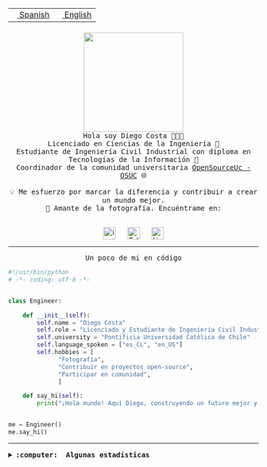 <table border="0"  align="right">
 <tr><td><a href="README.md"><img src="https://upload.wikimedia.org/wikipedia/commons/thumb/8/89/Bandera_de_Espa%C3%B1a.svg/1200px-Bandera_de_Espa%C3%B1a.svg.png" height="10"> Spanish</a></td>
 <td><a href="README.en.md"><img src="https://upload.wikimedia.org/wikipedia/commons/a/a4/Flag_of_the_United_States.svg" height="10"> English</a></td></tr>
</table><br><br><br>

<p align="center">
  <img src="https://github.com/diegocostares/diegocostares/blob/main/Images/aaa2.gif?raw=true" height="200px" weight="200px">
  <br><samp>
    Hola soy Diego Costa 👨🏻‍💻<br>
    Licenciado en Ciencias de la Ingeniería 🤖<br>
    Estudiante de Ingeniería Civil Industrial con diploma en Tecnologías de la Información 🧠<br>
    Coordinador de la comunidad universitaria <a href="https://github.com/open-source-uc">OpenSourceUc - OSUC</a> 🌐<br>
  <br>
    💡 Me esfuerzo por marcar la diferencia y contribuir a crear un mundo mejor.<br>
    📸 Amante de la fotografía. Encuéntrame en: <br>
  <br></samp>
</p>

<p align="center">
   <a href="https://instagram.com/diegocosta_no" target="blank">
      <img align="center" src="https://cdn.jsdelivr.net/npm/simple-icons@3.0.1/icons/instagram.svg" alt="instagram" height="25px" width="25px" />
      &#8203;
   </a>
   &nbsp; &nbsp; &nbsp;
   <a href="https://t.me/diegocosta_no" target="blank">
      <img align="center" alt="Telegram" width="25px" src="https://icons-for-free.com/iconfiles/png/512/Telegram-1324888767380505522.png" />
      &#8203;
   </a>
   &nbsp; &nbsp; &nbsp;
   <a href="https://www.linkedin.com/in/diegocostar/" target="blank">
      <img align="center" alt="LinkedIn" width="25px" src="https://img.icons8.com/metro/452/linkedin.png" />
      &#8203;
   </a>
</p>

---

<p align="center"><front size="25"><samp>Un poco de mi en código</samp></front></p>

```python
#!/usr/bin/python
# -*- coding: utf-8 -*-


class Engineer:

    def __init__(self):
        self.name = "Diego Costa"
        self.role = "Licenciado y Estudiante de Ingeniería Civil Industrial"
        self.university = "Pontificia Universidad Católica de Chile"
        self.language_spoken = ["es_CL", "en_US"]
        self.hobbies = [
              "Fotografía",
              "Contribuir en proyectos open-source",
              "Participar en comunidad",
              ]

    def say_hi(self):
        print("¡Hola mundo! Aquí Diego, construyendo un futuro mejor y cambiando el mundo.")


me = Engineer()
me.say_hi()
```

---

<details>
  <summary><b><samp>:computer: &nbsp;Algunas estadísticas</samp></b></summary>
  <br/></p>

<!--START_SECTION:waka-->
![Code Time](http://img.shields.io/badge/Code%20Time-1%2C640%20hrs%2038%20mins-blue)

📅 **Soy más productivo los Miércoles** 

```text
Lunes                    5780 commits        ██░░░░░░░░░░░░░░░░░░░░░░░   08.00 % 
Martes                   2210 commits        █░░░░░░░░░░░░░░░░░░░░░░░░   03.06 % 
Miércoles                22231 commits       ████████░░░░░░░░░░░░░░░░░   30.76 % 
Jueves                   18978 commits       ███████░░░░░░░░░░░░░░░░░░   26.26 % 
Viernes                  19831 commits       ███████░░░░░░░░░░░░░░░░░░   27.44 % 
Sábado                   2726 commits        █░░░░░░░░░░░░░░░░░░░░░░░░   03.77 % 
Domingo                  522 commits         ░░░░░░░░░░░░░░░░░░░░░░░░░   00.72 % 
```


📊 **Esta semana me dediqué a** 

```text
🐱‍💻 Proyectos: 
buk-webapp               4 hrs 19 mins       ██████████████████░░░░░░░   71.61 % 
extension-ollama         59 mins             ████░░░░░░░░░░░░░░░░░░░░░   16.52 % 
lang                     24 mins             ██░░░░░░░░░░░░░░░░░░░░░░░   06.68 % 
auditory-0.0.6-1.20.4    5 mins              ░░░░░░░░░░░░░░░░░░░░░░░░░   01.57 % 
Unknown Project          5 mins              ░░░░░░░░░░░░░░░░░░░░░░░░░   01.44 % 
```


 Last Updated on 28/05/2024 20:18:46 UTC
<!--END_SECTION:waka-->

<p align="center"> <img src="https://github-readme-stats.vercel.app/api?username=diegocostares&show_icons=true&theme=ayu-mirage" alt="abhisheknaiidu" /></p>

</details>
